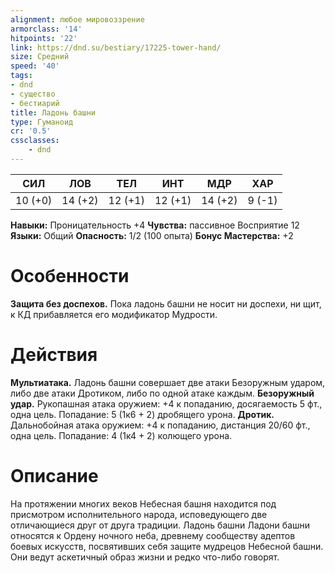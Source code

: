 ```yaml
---
alignment: любое мировоззрение
armorclass: '14'
hitpoints: '22'
link: https://dnd.su/bestiary/17225-tower-hand/
size: Средний
speed: '40'
tags:
- dnd
- существо
- бестиарий
title: Ладонь башни
type: Гуманоид
cr: '0.5'
cssclasses:
    - dnd
---
```



| СИЛ | ЛОВ | ТЕЛ | ИНТ | МДР | ХАР |
|---|---|---|---|---|---|
| 10 (+0) | 14 (+2) | 12 (+1) | 12 (+1) | 14 (+2) | 9 (-1) |
**Навыки:** Проницательность +4
**Чувства:** пассивное Восприятие 12
**Языки:** Общий
**Опасность:** 1/2 (100 опыта)
**Бонус Мастерства:** +2


# Особенности
**Защита без доспехов.** Пока ладонь башни не носит ни доспехи, ни щит, к КД прибавляется его модификатор Мудрости.


# Действия
**Мультиатака.** Ладонь башни совершает две атаки Безоружным ударом, либо две атаки Дротиком, либо по одной атаке каждым.
**Безоружный удар.** Рукопашная атака оружием: +4 к попаданию, досягаемость 5 фт., одна цель. Попадание: 5 (1к6 + 2) дробящего урона.
**Дротик.** Дальнобойная атака оружием: +4 к попаданию, дистанция 20/60 фт., одна цель. Попадание: 4 (1к4 + 2) колющего урона.


# Описание
На протяжении многих веков Небесная башня находится под присмотром исполнительного народа, исповедующего две отличающиеся друг от друга традиции. Ладонь башни Ладони башни относятся к Ордену ночного неба, древнему сообществу адептов боевых искусств, посвятивших себя защите мудрецов Небесной башни. Они ведут аскетичный образ жизни и редко что-либо говорят.
